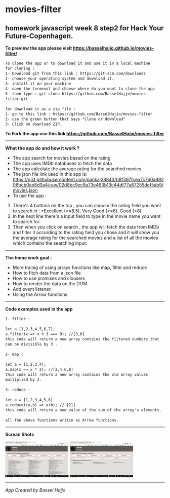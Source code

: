 # movies-filter

## homework javascript week 8 step2 for Hack Your Future-Copenhagen.

**To preview the app please visit https://basselhajjo.github.io/movies-filter/**

```
To clone the app or to download it and use it in a local machine 
for cloning :
1- Download git from this link : https://git-scm.com/downloads
2- choose your operating system and download it.
3- install it on your mashine
4- open the termenal and choose where do you want to clone the app
5- then type : git clone https://github.com/BasselHajjo/movies-filter.git

for download it as a zip file :
1- go to this link : https://github.com/BasselHajjo/movies-filter
2- use the green button that says "Clone or download"
3- Click on download ZIP.
```

**To Fork the app use this link https://github.com/BasselHajjo/movies-filter**

---

**What the app do and how it work ?**

* The app search for movies based on the rating
* The app uses IMDb databases to fetch the data
* The app calculate the average rating for the searched movies
* The json file link used in this app is: https://gist.githubusercontent.com/pankaj28843/08f397fcea7c760a99206bcb0ae8d0a4/raw/02d8bc9ec9a73e463b13c44df77a87255def5ab9/movies.json
* To use the app :
1. There's 4 buttons on the top , you can choose the rating field you want to search in : 
*Excellent (>=8.5), Very Good (>=8), Good (<8)
2. In the next line there's a input field to type in the movie name you want to search for.
3. Then when you click on search , the app will fetch the data from IMDb and filter it accurding to the rating field you chose and it will show you the average rating for the searched movies and a list of all the movies which contains the searching input.

---

**The home work goal :**

* More trainig of using arrays functions like map, filter and reduce
* How to fitch data from a json file
* How to use promises and clousers
* How to render the data on the DOM.
* Add event listener.
* Using the Arrow functions

---

**Code examples used in the app**

```
1- filter :

let a [1,2,3,4,5,6,7];
a.filter(x => x % 3 === 0); //[3,6]
this code will return a new array contains the filtered numbers that can be divisible by 3 .

2- map :

let a = [1,2,3,4];
a.map(x => x * 2); //[2,4,6,8]
this code will return a new array contains the old array values multiplied by 2.

3- reduce :

let a = [1,2,3,4,5,6]
a.reduce((a,b) => a+b); // [21]
this code will return a new value of the sum of the array's elements.

all the above functions writin as Arrow functions.
```

---

**Screan Shots**

<img src="image/screenshot1.png" width="200">

<img src="image/screenshot2.png" width="200">

---
*App Created by Bassel Hajjo*







